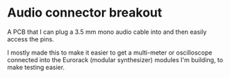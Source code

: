 Audio connector breakout
========================

A PCB that I can plug a 3.5 mm mono audio cable into and then easily access the pins.

I mostly made this to make it easier to get a multi-meter or oscilloscope connected into the Eurorack (modular synthesizer) modules I'm building, to make testing easier.
